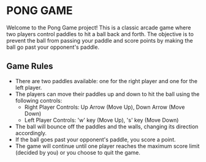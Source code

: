 # PONG GAME
Welcome to the Pong Game project! This is a classic arcade game where two players control paddles to hit a ball back and forth. The objective is to prevent the ball from passing your paddle and score points by making the ball go past your opponent's paddle.

## Game Rules

* There are two paddles available: one for the right player and one for the left player.
* The players can move their paddles up and down to hit the ball using the following controls:
  - Right Player Controls: Up Arrow (Move Up), Down Arrow (Move Down)
  - Left Player Controls: 'w' key (Move Up), 's' key (Move Down)
* The ball will bounce off the paddles and the walls, changing its direction accordingly.
* If the ball goes past your opponent's paddle, you score a point.
* The game will continue until one player reaches the maximum score limit (decided by you) or you choose to quit the game.

